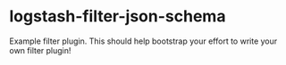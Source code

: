 # logstash-filter-json-schema
Example filter plugin. This should help bootstrap your effort to write your own filter plugin!
